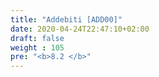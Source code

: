 ```yaml
---
title: "Addebiti [ADD00]"
date: 2020-04-24T22:47:10+02:00
draft: false
weight : 105
pre: "<b>8.2 </b>"
---
```




